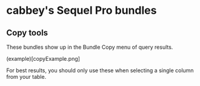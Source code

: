 # cabbey's Sequel Pro bundles
## Copy tools

These bundles show up in the Bundle Copy menu of query results.

(example)[copyExample.png]

For best results, you should only use these when selecting a single column from your table.
